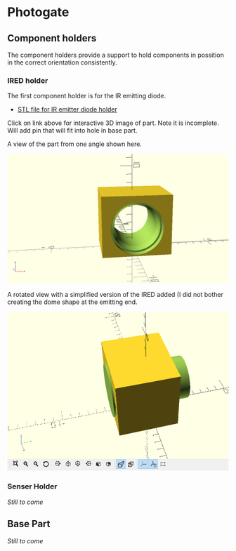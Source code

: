 # Photogate

## Component holders

The component holders provide a support to hold components in possition in the correct orientation consistently.

### IRED holder

The first component holder is for the IR emitting diode.

* [STL file for IR emitter diode holder](IRED-holder.stl)

Click on link above for interactive 3D image of part. Note it is incomplete. Will add pin that will fit into hole in base part.

A view of the part from one angle shown here.

![](images/ired-holder.png)

A rotated view with a simplified version of the IRED added (I did not bother creating the dome shape at the emitting end.

![](images/ired-holder-TT.png)


### Senser Holder

*Still to come*

## Base Part

*Still to come*
